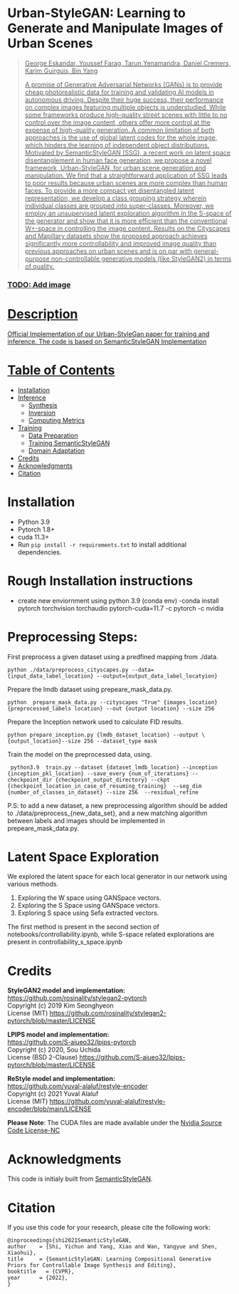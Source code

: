# Urban-StyleGAN: Learning to Generate and Manipulate Images of Urban Scenes

<a href="https://arxiv.org/abs/2305.09602">

> George Eskandar, Youssef Farag, Tarun Yenamandra, Daniel Cremers, Karim Guirguis, Bin Yang
>
> A promise of Generative Adversarial Networks (GANs) is to provide cheap photorealistic data for training and validating AI models in autonomous driving. Despite their huge success, their performance on complex images featuring multiple objects is understudied. While some frameworks produce high-quality street scenes with little to no control over the image content, others offer more control at the expense of high-quality generation. A common limitation of both approaches is the use of global latent codes for the whole image, which hinders the learning of independent object distributions. Motivated by SemanticStyleGAN (SSG), a recent work on latent space disentanglement in human face generation, we propose a novel framework, Urban-StyleGAN, for urban scene generation and manipulation. We find that a straightforward application of SSG leads to poor results because urban scenes are more complex than human faces. To provide a more compact yet disentangled latent representation, we develop a class grouping strategy wherein individual classes are grouped into super-classes. Moreover, we employ an unsupervised latent exploration algorithm in the S-space of the generator and show that it is more efficient than the conventional W+-space in controlling the image content. Results on the Cityscapes and Mapillary datasets show the proposed approach achieves significantly more controllability and improved image quality than previous approaches on urban scenes and is on par with general-purpose non-controllable generative models (like StyleGAN2) in terms of quality.

### TODO: Add image

# Description

Official Implementation of our Urban-StyleGan paper for training and inference. The code is based on SemanticStyleGAN Implementation <a href="https://github.com/seasonSH/SemanticStyleGAN">

# Table of Contents

- [Installation](#installation)
- [Inference](#inference)
  - [Synthesis](#synthesis)
  - [Inversion](#inversion)
  - [Computing Metrics](#computing-metrics)
- [Training](#training)
  - [Data Preparation](#data-preparation)
  - [Training SemanticStyleGAN](#training-semanticstylegan)
  - [Domain Adaptation](#domain-adaptation)
- [Credits](#credits)
- [Acknowledgments](#acknowledgments)
- [Citation](#citation)

# Installation

- Python 3.9
- Pytorch 1.8+
- cuda 11.3+
- Run `pip install -r requirements.txt` to install additional dependencies.

# Rough Installation instructions

- create new enviornment using python 3.9 (conda env)
  -conda install pytorch torchvision torchaudio pytorch-cuda=11.7 -c pytorch -c nvidia
  <br>

# Preprocessing Steps:

First preprocess a given dataset using a predfined mapping from ./data.

```
python ./data/preprocess_cityscapes.py --data={input_data_label_location} --output={output_data_label_locatyion}

```

Prepare the lmdb dataset using prepeare_mask_data.py.

```
python  prepare_mask_data.py --cityscapes "True" {images_location} {preprocessed_labels location} --out {output location} --size 256

```

Prepare the Inception network used to calculate FID results.

```
python prepare_inception.py {lmdb_dataset_location} --output \{output_location}--size 256 --dataset_type mask
```

Train the model on the preprocessed data, using.

```
 python3.9  train.py --dataset {dataset_lmdb_location} --inception {inception_pkl_location} --save_every {num_of_iterations} --checkpoint_dir {checkpoint_output_directory} --ckpt {checkpoint_location_in_case_of_resuming_training}  --seg_dim {number_of_classes_in_dataset} --size 256  --residual_refine

```

P.S: to add a new dataset, a new preprocessing algorithm should be added to ./data/preprocess\_{new_data_set}, and a new matching algorithm between labels and images should be implemented in prepeare_mask_data.py.

# Latent Space Exploration

We explored the latent space for each local generator in our network using various methods.

1. Exploring the W space using GANSpace vectors.
2. Exploring the S Space using GANSpace vectors.
3. Exploring S space using Sefa extracted vectors.

The first method is present in the second section of notebooks/controllability.ipynb, while S-space related explorations are present in controllability_s_space.ipynb

# Credits

**StyleGAN2 model and implementation:**  
https://github.com/rosinality/stylegan2-pytorch  
Copyright (c) 2019 Kim Seonghyeon  
License (MIT) https://github.com/rosinality/stylegan2-pytorch/blob/master/LICENSE

**LPIPS model and implementation:**  
https://github.com/S-aiueo32/lpips-pytorch  
Copyright (c) 2020, Sou Uchida  
License (BSD 2-Clause) https://github.com/S-aiueo32/lpips-pytorch/blob/master/LICENSE

**ReStyle model and implementation:**  
https://github.com/yuval-alaluf/restyle-encoder  
Copyright (c) 2021 Yuval Alaluf  
License (MIT) https://github.com/yuval-alaluf/restyle-encoder/blob/main/LICENSE

**Please Note**: The CUDA files are made available under the [Nvidia Source Code License-NC](https://nvlabs.github.io/stylegan2/license.html)

# Acknowledgments

This code is initialy built from [SemanticStyleGAN](https://github.com/seasonSH/SemanticStyleGAN).

# Citation

If you use this code for your research, please cite the following work:

```
@inproceedings{shi2021SemanticStyleGAN,
author    = {Shi, Yichun and Yang, Xiao and Wan, Yangyue and Shen, Xiaohui},
title     = {SemanticStyleGAN: Learning Compositional Generative Priors for Controllable Image Synthesis and Editing},
booktitle   = {CVPR},
year      = {2022},
}
```
